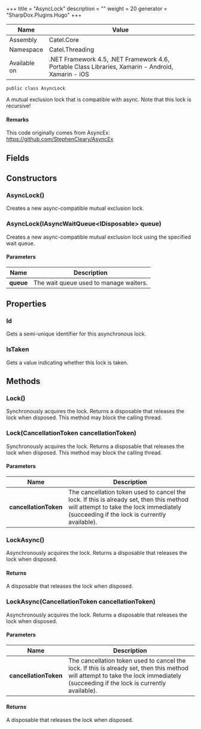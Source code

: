 

+++
title = "AsyncLock" 
description = ""
weight = 20
generator = "SharpDox.Plugins.Hugo"
+++

Name|Value
---|---
Assembly|Catel.Core
Namespace|Catel.Threading
Available on|.NET Framework 4.5, .NET Framework 4.6, Portable Class Libraries, Xamarin - Android, Xamarin - iOS

```
public class AsyncLock
```

A mutual exclusion lock that is compatible with async. Note that this lock is recursive!

#### Remarks

This code originally comes from AsyncEx: https://github.com/StephenCleary/AsyncEx

## Fields

## Constructors

### AsyncLock()

Creates a new async-compatible mutual exclusion lock.

### AsyncLock(IAsyncWaitQueue&lt;IDisposable&gt; queue)

Creates a new async-compatible mutual exclusion lock using the specified wait queue.

#### Parameters

Name|Description
---|---
**queue**|The wait queue used to manage waiters.

## Properties

### Id

Gets a semi-unique identifier for this asynchronous lock.

### IsTaken

Gets a value indicating whether this lock is taken.

## Methods

### Lock()

Synchronously acquires the lock. Returns a disposable that releases the lock when disposed. This method may block the calling thread.

### Lock(CancellationToken cancellationToken)

Synchronously acquires the lock. Returns a disposable that releases the lock when disposed. This method may block the calling thread.

#### Parameters

Name|Description
---|---
**cancellationToken**|The cancellation token used to cancel the lock. If this is already set, then this method will attempt to take the lock immediately (succeeding if the lock is currently available).

### LockAsync()

Asynchronously acquires the lock. Returns a disposable that releases the lock when disposed.

#### Returns

A disposable that releases the lock when disposed.

### LockAsync(CancellationToken cancellationToken)

Asynchronously acquires the lock. Returns a disposable that releases the lock when disposed.

#### Parameters

Name|Description
---|---
**cancellationToken**|The cancellation token used to cancel the lock. If this is already set, then this method will attempt to take the lock immediately (succeeding if the lock is currently available).

#### Returns

A disposable that releases the lock when disposed.

